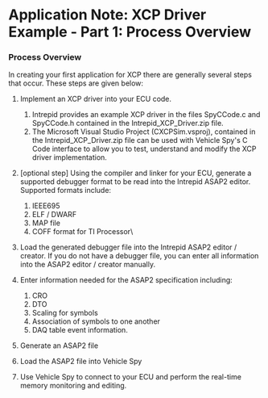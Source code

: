 # Application Note: XCP Driver Example - Part 1: Process Overview



### Process Overview

In creating your first application for XCP there are generally several steps that occur. These steps are given below:

1.  Implement an XCP driver into your ECU code.

    1. Intrepid provides an example XCP driver in the files SpyCCode.c and SpyCCode.h contained in the Intrepid\_XCP\_Driver.zip file.
    2. The Microsoft Visual Studio Project (CXCPSim.vsproj), contained in the Intrepid\_XCP\_Driver.zip file can be used with Vehicle Spy's C Code interface to allow you to test, understand and modify the XCP driver implementation.


2. \[optional step] Using the compiler and linker for your ECU, generate a supported debugger format to be read into the Intrepid ASAP2 editor. Supported formats include:
   1. IEEE695
   2. ELF / DWARF
   3. MAP file
   4. COFF format for TI Processor\

3. Load the generated debugger file into the Intrepid ASAP2 editor / creator. If you do not have a debugger file, you can enter all information into the ASAP2 editor / creator manually.
4.  Enter information needed for the ASAP2 specification including:

    1. CRO
    2. DTO
    3. Scaling for symbols
    4. Association of symbols to one another
    5. DAQ table event information.


5. Generate an ASAP2 file
6. Load the ASAP2 file into Vehicle Spy
7. Use Vehicle Spy to connect to your ECU and perform the real-time memory monitoring and editing.
